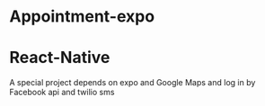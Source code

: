 # Appointment-expo
# React-Native
A special project depends on expo and  Google Maps and log in by Facebook api and twilio sms
